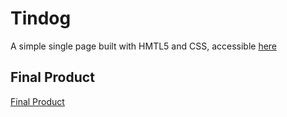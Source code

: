 # Tindog

A simple single page built with HMTL5 and CSS, accessible
[here](https://faridamoussaeff.github.io/tindog/)

## Final Product

[Final Product](https://www.canva.com/design/DAFEMNWoG88/SSRBWfCtH-6hfFNJiLwOzw/view?utm_content=DAFEMNWoG88&utm_campaign=share_your_design&utm_medium=link&utm_source=shareyourdesignpanel)
